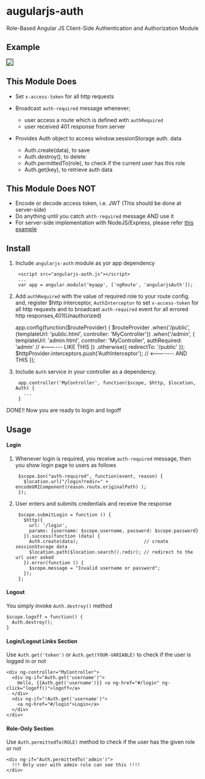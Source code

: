 augularjs-auth
==============

Role-Based Angular JS Client-Side Authentication and Authorization Module

Example
--------

<a href="http://plnkr.co/edit/BNg4vEMBA1X2aawHtMU8?p=preview"><img src="http://i.imgur.com/Gw4bTpN.png" align="center" border="1"/></a>


This Module Does
----------------

* Set `x-access-token` for all http requests

* Broadcast `auth-required` message whenever; 

  * user access a route which is defined with `authRequired`
  * user received 401 response from server
  
* Provides Auth object to access window.sessionStorage auth. data

  * Auth.create(data), to save
  * Auth.destroy(), to delete
  * Auth.permittedTo(role), to check if the current user has this role
  * Auth.get(key), to retrieve auth data

This Module Does **NOT**
------------------------
* Encode or decode access token, i.e. JWT (This should be done at server-side)
* Do anything until you catch `ahth-required` message AND use it
* For server-side implementation with NodeJS/Express, please refer [this example](https://gist.github.com/allenhwkim/911e6dd6dbc1da197918)

Install
---------

1. Include `angularjs-auth` module as yor app dependency

        <script src="angularjs-auth.js"></script>
        ...
        var app = angular.module('myapp', ['ngRoute', 'angularjsAuth']);

2. Add `authRequired` with the value of required role to your route config.
  and, register $http interceptor, `AuthInterceptor` to set `x-access-token` for all http requests
  and to broadcast `auth-required` event for all errored http responses,401(Unauthorized)
  
      app.config(function($routeProvider) {
        $routeProvider
          .when('/public', {templateUrl: 'public.html', controller: 'MyController'}) 
          .when('/admin',  {
            templateUrl: 'admin.html',
            controller: 'MyController',
            authRequired: 'admin'  // <------ LIKE THIS
          }) 
          .otherwise({ redirectTo: '/public' });
        $httpProvider.interceptors.push('AuthInterceptor');   // <------- AND THIS
      });

3. Include `Auth` service in your controller as a dependency.

        app.controller('MyController', function($scope, $http, $location, Auth) { 
          ... 
        }
      
DONE!! Now you are ready to login and logoff

Usage
------
#### Login ####

1. Whenever login is required, you receive `auth-required` message, then you show login page to users as follows

        $scope.$on("auth-required", function(event, reason) {
          $location.url("/login?redir=" + encodeURIComponent(reason.route.originalPath) );
        });

2. User enters and submits credentials and receive the response  
      
        $scope.submitLogin = function () {
          $http({
            url: '/login', 
            params: {username: $scope.username, password: $scope.password}
          }).success(function (data) {
            Auth.create(data);                        // create sessionStorage data
            $location.path($location.search().redir); // redirect to the url user asked
          }).error(function () {
            $scope.message = "Invalid username or password";
          });
        };

#### Logout  ####

You simply invoke `Auth.destroy()` method

    $scope.logoff = function() {
      Auth.destroy();
    }

#### Login/Logout Links Section ####

Use `Auth.get('token')` or `Auth.get(YOUR-VARIABLE)` to check if the user is logged in or not

    <div ng-controller="MyController">
      <div ng-if="Auth.get('username')">
        Hello, {{Auth.get('username')}} <a ng-href="#/login" ng-click="logoff()">logoff</a>
      </div>
      <div ng-if="!Auth.get('username')">
        <a ng-href="#/login">Login</a>
      </div>
    </div>

#### Role-Only Section ####

Use `Auth.permittedTo(ROLE)` method to check if the user has the given role or not

    <div ng-if="Auth.permittedTo('admin')">
      !!! Only user with admin role can see this !!!!
    </div>
    

